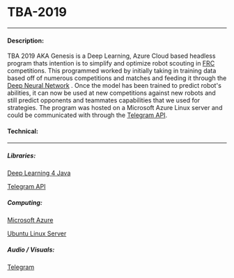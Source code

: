 # TBA-2019

---
#### Description:
TBA 2019 AKA Genesis is a Deep Learning, Azure Cloud based headless program thats intention is to simplify and optimize robot scouting in [FRC](https://www.firstinspires.org/robotics/frc) 
competitions. This programmed worked by initially taking in training data based off of numerous competitions and matches and feeding it through the [Deep Neural Network](https://en.wikipedia.org/wiki/Deep_learning)
. Once the model has been trained to predict robot's abilities, it can now be used at new competitions against new robots and still predict opponents and teammates capabilities that we used for 
strategies. The program was hosted on a Microsoft Azure Linux server and could be communicated with through the [Telegram API](https://telegram.org/).

#### Technical:

---
##### Libraries:

[Deep Learning 4 Java](https://deeplearning4j.org/)

[Telegram API](https://telegram.org/)

##### Computing:

[Microsoft Azure](https://azure.microsoft.com/en-us/)

[Ubuntu Linux Server](https://ubuntu.com/)

##### Audio / Visuals:
[Telegram](https://telegram.org/)
